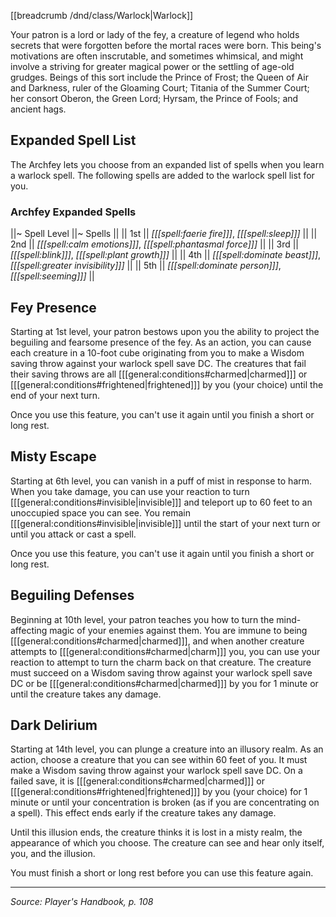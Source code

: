 [[breadcrumb /dnd/class/Warlock|Warlock]]

Your patron is a lord or lady of the fey, a creature of legend who holds secrets that were forgotten before the mortal races were born. This being's motivations are often inscrutable, and sometimes whimsical, and might involve a striving for greater magical power or the settling of age-old grudges. Beings of this sort include the Prince of Frost; the Queen of Air and Darkness, ruler of the Gloaming Court; Titania of the Summer Court; her consort Oberon, the Green Lord; Hyrsam, the Prince of Fools; and ancient hags.

## Expanded Spell List

The Archfey lets you choose from an expanded list of spells when you learn a warlock spell. The following spells are added to the warlock spell list for you.

### Archfey Expanded Spells

||~ Spell Level ||~ Spells ||
|| 1st || *[[[spell:faerie fire]]]*, *[[[spell:sleep]]]* ||
|| 2nd || *[[[spell:calm emotions]]]*, *[[[spell:phantasmal force]]]* ||
|| 3rd || *[[[spell:blink]]]*, *[[[spell:plant growth]]]* ||
|| 4th || *[[[spell:dominate beast]]]*, *[[[spell:greater invisibility]]]* ||
|| 5th || *[[[spell:dominate person]]]*, *[[[spell:seeming]]]* ||

## Fey Presence

Starting at 1st level, your patron bestows upon you the ability to project the beguiling and fearsome presence of the fey. As an action, you can cause each creature in a 10-foot cube originating from you to make a Wisdom saving throw against your warlock spell save DC. The creatures that fail their saving throws are all [[[general:conditions#charmed|charmed]]] or [[[general:conditions#frightened|frightened]]] by you (your choice) until the end of your next turn.

Once you use this feature, you can't use it again until you finish a short or long rest.

## Misty Escape

Starting at 6th level, you can vanish in a puff of mist in response to harm. When you take damage, you can use your reaction to turn [[[general:conditions#invisible|invisible]]] and teleport up to 60 feet to an unoccupied space you can see. You remain [[[general:conditions#invisible|invisible]]] until the start of your next turn or until you attack or cast a spell.

Once you use this feature, you can't use it again until you finish a short or long rest.

## Beguiling Defenses

Beginning at 10th level, your patron teaches you how to turn the mind-affecting magic of your enemies against them. You are immune to being [[[general:conditions#charmed|charmed]]], and when another creature attempts to [[[general:conditions#charmed|charm]]] you, you can use your reaction to attempt to turn the charm back on that creature. The creature must succeed on a Wisdom saving throw against your warlock spell save DC or be [[[general:conditions#charmed|charmed]]] by you for 1 minute or until the creature takes any damage.

## Dark Delirium

Starting at 14th level, you can plunge a creature into an illusory realm. As an action, choose a creature that you can see within 60 feet of you. It must make a Wisdom saving throw against your warlock spell save DC. On a failed save, it is [[[general:conditions#charmed|charmed]]] or [[[general:conditions#frightened|frightened]]] by you (your choice) for 1 minute or until your concentration is broken (as if you are concentrating on a spell). This effect ends early if the creature takes any damage.

Until this illusion ends, the creature thinks it is lost in a misty realm, the appearance of which you choose. The creature can see and hear only itself, you, and the illusion.

You must finish a short or long rest before you can use this feature again.

----

*Source: Player's Handbook, p. 108*
